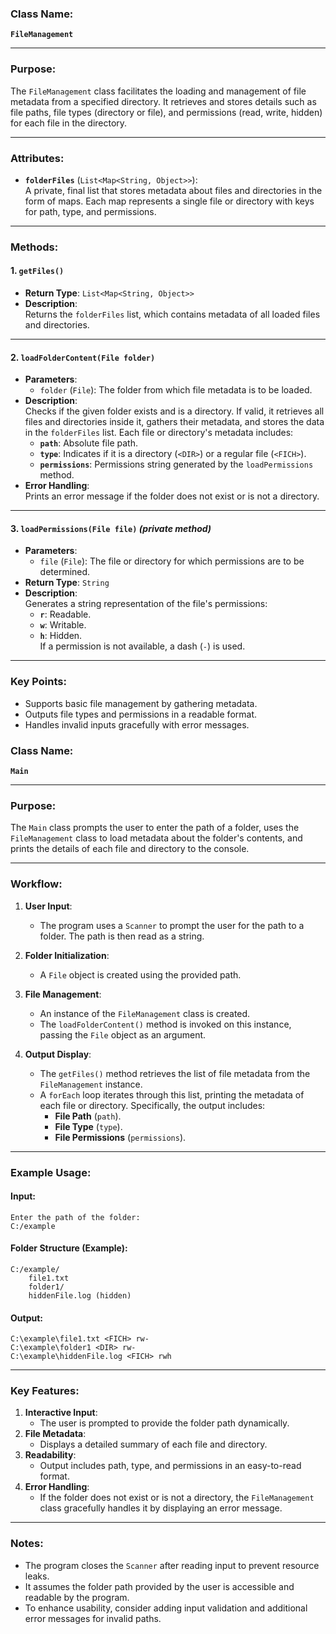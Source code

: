 ### Class Name:
**`FileManagement`**

---


### Purpose:
The `FileManagement` class facilitates the loading and management of file metadata from a specified directory. It retrieves and stores details such as file paths, file types (directory or file), and permissions (read, write, hidden) for each file in the directory.

---

### Attributes:
- **`folderFiles`** (`List<Map<String, Object>>`):  
  A private, final list that stores metadata about files and directories in the form of maps. Each map represents a single file or directory with keys for path, type, and permissions.

---

### Methods:

#### 1. **`getFiles()`**
- **Return Type**: `List<Map<String, Object>>`
- **Description**:  
  Returns the `folderFiles` list, which contains metadata of all loaded files and directories.

---

#### 2. **`loadFolderContent(File folder)`**
- **Parameters**:
    - `folder` (`File`): The folder from which file metadata is to be loaded.
- **Description**:  
  Checks if the given folder exists and is a directory. If valid, it retrieves all files and directories inside it, gathers their metadata, and stores the data in the `folderFiles` list. Each file or directory's metadata includes:
    - **`path`**: Absolute file path.
    - **`type`**: Indicates if it is a directory (`<DIR>`) or a regular file (`<FICH>`).
    - **`permissions`**: Permissions string generated by the `loadPermissions` method.
- **Error Handling**:  
  Prints an error message if the folder does not exist or is not a directory.

---

#### 3. **`loadPermissions(File file)`** *(private method)*
- **Parameters**:
    - `file` (`File`): The file or directory for which permissions are to be determined.
- **Return Type**: `String`
- **Description**:  
  Generates a string representation of the file's permissions:
    - **`r`**: Readable.
    - **`w`**: Writable.
    - **`h`**: Hidden.  
      If a permission is not available, a dash (`-`) is used.

---


### Key Points:
- Supports basic file management by gathering metadata.
- Outputs file types and permissions in a readable format.
- Handles invalid inputs gracefully with error messages.


### Class Name:
**`Main`**

---

### Purpose:
The `Main` class prompts the user to enter the path of a folder, uses the `FileManagement` class to load metadata about the folder's contents, and prints the details of each file and directory to the console.

---

### Workflow:
1. **User Input**:
    - The program uses a `Scanner` to prompt the user for the path to a folder. The path is then read as a string.

2. **Folder Initialization**:
    - A `File` object is created using the provided path.

3. **File Management**:
    - An instance of the `FileManagement` class is created.
    - The `loadFolderContent()` method is invoked on this instance, passing the `File` object as an argument.

4. **Output Display**:
    - The `getFiles()` method retrieves the list of file metadata from the `FileManagement` instance.
    - A `forEach` loop iterates through this list, printing the metadata of each file or directory. Specifically, the output includes:
        - **File Path** (`path`).
        - **File Type** (`type`).
        - **File Permissions** (`permissions`).

---

### Example Usage:

#### Input:
```plaintext
Enter the path of the folder:
C:/example
```

#### Folder Structure (Example):
```
C:/example/
    file1.txt
    folder1/
    hiddenFile.log (hidden)
```

#### Output:
```plaintext
C:\example\file1.txt <FICH> rw-
C:\example\folder1 <DIR> rw-
C:\example\hiddenFile.log <FICH> rwh
```

---

### Key Features:
1. **Interactive Input**:
    - The user is prompted to provide the folder path dynamically.
2. **File Metadata**:
    - Displays a detailed summary of each file and directory.
3. **Readability**:
    - Output includes path, type, and permissions in an easy-to-read format.
4. **Error Handling**:
    - If the folder does not exist or is not a directory, the `FileManagement` class gracefully handles it by displaying an error message.

---

### Notes:
- The program closes the `Scanner` after reading input to prevent resource leaks.
- It assumes the folder path provided by the user is accessible and readable by the program.
- To enhance usability, consider adding input validation and additional error messages for invalid paths.

